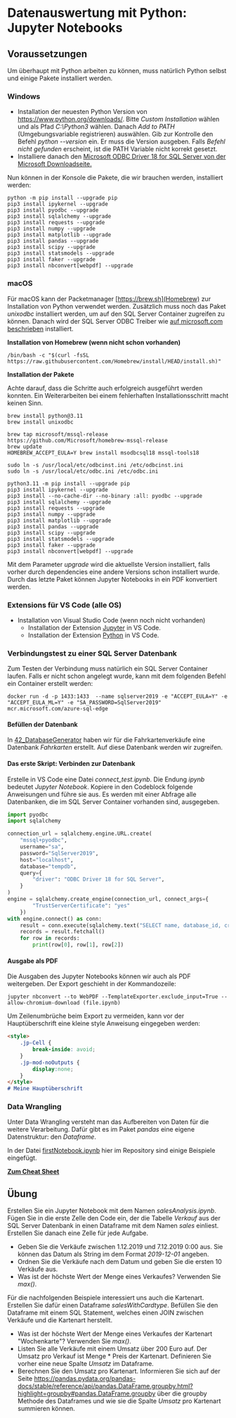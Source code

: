 # Datenauswertung mit Python: Jupyter Notebooks

## Voraussetzungen

Um überhaupt mit Python arbeiten zu können, muss natürlich Python selbst und einige Pakete installiert werden.

### Windows

- Installation der neuesten Python Version von https://www.python.org/downloads/.
  Bitte *Custom Installation* wählen und als Pfad *C:\Python3* wählen.
  Danach *Add to PATH* (Umgebungsvariable registrieren) auswählen.
  Gib zur Kontrolle den Befehl *python --version* ein. Er muss die Version ausgeben. Falls
  *Befehl nicht gefunden* erscheint, ist die PATH Variable nicht korrekt gesetzt.
- Installiere danach den [Microsoft ODBC Driver 18 for SQL Server von der Microsoft Downloadseite.](https://learn.microsoft.com/en-us/sql/connect/odbc/download-odbc-driver-for-sql-server)

Nun können in der Konsole die Pakete, die wir brauchen werden, installiert werden:

```
python -m pip install --upgrade pip
pip3 install ipykernel --upgrade
pip3 install pyodbc --upgrade
pip3 install sqlalchemy --upgrade
pip3 install requests --upgrade
pip3 install numpy --upgrade
pip3 install matplotlib --upgrade
pip3 install pandas --upgrade
pip3 install scipy --upgrade
pip3 install statsmodels --upgrade
pip3 install faker --upgrade
pip3 install nbconvert[webpdf] --upgrade
```

### macOS

Für macOS kann der Packetmanager [https://brew.sh](Homebrew) zur Installation von Python verwendet werden.
Zusätzlich muss noch das Paket *unixodbc* installiert werden, um auf den SQL Server Container zugreifen zu können.
Danach wird der SQL Server ODBC Treiber wie [auf microsoft.com beschrieben](https://learn.microsoft.com/en-us/sql/connect/odbc/linux-mac/install-microsoft-odbc-driver-sql-server-macos?view=sql-server-ver16) installiert.

**Installation von Homebrew (wenn nicht schon vorhanden)**

````
/bin/bash -c "$(curl -fsSL https://raw.githubusercontent.com/Homebrew/install/HEAD/install.sh)"
````

**Installation der Pakete**

Achte darauf, dass die Schritte auch erfolgreich ausgeführt werden konnten.
Ein Weiterarbeiten bei einem fehlerhaften Installationsschritt macht keinen Sinn.

```
brew install python@3.11
brew install unixodbc
```

```
brew tap microsoft/mssql-release https://github.com/Microsoft/homebrew-mssql-release
brew update
HOMEBREW_ACCEPT_EULA=Y brew install msodbcsql18 mssql-tools18

sudo ln -s /usr/local/etc/odbcinst.ini /etc/odbcinst.ini
sudo ln -s /usr/local/etc/odbc.ini /etc/odbc.ini
```

```
python3.11 -m pip install --upgrade pip
pip3 install ipykernel --upgrade
pip3 install --no-cache-dir --no-binary :all: pyodbc --upgrade
pip3 install sqlalchemy --upgrade
pip3 install requests --upgrade
pip3 install numpy --upgrade
pip3 install matplotlib --upgrade
pip3 install pandas --upgrade
pip3 install scipy --upgrade
pip3 install statsmodels --upgrade
pip3 install faker --upgrade
pip3 install nbconvert[webpdf] --upgrade
```

Mit dem Parameter *upgrade* wird die aktuellste Version installiert, falls vorher durch
dependencies eine andere Versions schon installiert wurde. Durch das letzte Paket können Jupyter
Notebooks in ein PDF konvertiert werden.

### Extensions für VS Code (alle OS)

- Installation von Visual Studio Code (wenn noch nicht vorhanden)
  - Installation der Extension [Jupyter](https://marketplace.visualstudio.com/items?itemName=ms-toolsai.jupyter) in VS Code.
  - Installation der Extension [Python](https://marketplace.visualstudio.com/items?itemName=ms-python.python) in VS Code.


### Verbindungstest zu einer SQL Server Datenbank

Zum Testen der Verbindung muss natürlich ein SQL Server Container laufen.
Falls er nicht schon angelegt wurde, kann mit dem folgenden Befehl ein Container erstellt werden:

```
docker run -d -p 1433:1433  --name sqlserver2019 -e "ACCEPT_EULA=Y" -e "ACCEPT_EULA_ML=Y" -e "SA_PASSWORD=SqlServer2019" mcr.microsoft.com/azure-sql-edge      
```

#### Befüllen der Datenbank

In [42_DatabaseGenerator](../42_DatabaseGenerator/README.md) haben wir für die Fahrkartenverkäufe eine Datenbank *Fahrkarten* erstellt. Auf diese Datenbank werden wir zugreifen.

#### Das erste Skript: Verbinden zur Datenbank

Erstelle in VS Code eine Datei *connect_test.ipynb*.
Die Endung *ipynb* bedeutet *Jupyter Notebook*.
Kopiere in den Codeblock folgende Anweisungen und führe sie aus.
Es werden mit einer Abfrage alle Datenbanken, die im SQL Server Container vorhanden sind, ausgegeben.

```python
import pyodbc
import sqlalchemy

connection_url = sqlalchemy.engine.URL.create(
    "mssql+pyodbc",
    username="sa",
    password="SqlServer2019",
    host="localhost",
    database="tempdb",
    query={
        "driver": "ODBC Driver 18 for SQL Server",
    }
)
engine = sqlalchemy.create_engine(connection_url, connect_args={
        "TrustServerCertificate": "yes"
    })
with engine.connect() as conn:
    result = conn.execute(sqlalchemy.text("SELECT name, database_id, create_date FROM sys.databases"))
    records = result.fetchall()
    for row in records:
        print(row[0], row[1], row[2])

```

#### Ausgabe als PDF

Die Ausgaben des Jupyter Notebooks können wir auch als PDF weitergeben. Der Export geschieht
in der Kommandozeile:

```
jupyter nbconvert --to WebPDF --TemplateExporter.exclude_input=True --allow-chromium-download (file.ipynb)
```

Um Zeilenumbrüche beim Export zu vermeiden, kann vor der Hauptüberschrift eine kleine style Anweisung
eingegeben werden:
```md
<style>
    .jp-Cell {
        break-inside: avoid;
    }
    .jp-mod-noOutputs {
        display:none;
    }
</style>
# Meine Hauptüberschrift
```

### Data Wrangling

Unter Data Wrangling versteht man das Aufbereiten von Daten für die weitere Verarbeitung. Dafür
gibt es im Paket *pandas* eine eigene Datenstruktur: den *Dataframe*.

In der Datei [firstNotebook.ipynb](firstNotebook.ipynb) hier im Repository sind einige Beispiele
eingefügt.

**[Zum Cheat Sheet](https://pandas.pydata.org/Pandas_Cheat_Sheet.pdf)**

## Übung

Erstellen Sie ein Jupyter Notebook mit dem Namen *salesAnalysis.ipynb*. Fügen Sie in die erste
Zelle den Code ein, der die Tabelle *Verkauf* aus der SQL Server Datenbank in einen Dataframe
mit dem Namen *sales* einliest. Erstellen Sie danach eine Zelle für jede Aufgabe.

- Geben Sie die Verkäufe zwischen 1.12.2019 und 7.12.2019 0:00 aus. Sie können das Datum als
  String im dem Format *2019-12-01* angeben.
- Ordnen Sie die Verkäufe nach dem Datum und geben Sie die ersten 10 Verkäufe aus.
- Was ist der höchste Wert der Menge eines Verkaufes? Verwenden Sie *max()*.

Für die nachfolgenden Beispiele interessiert uns auch die Kartenart. Erstellen Sie dafür einen
Dataframe *salesWithCardtype*. Befüllen Sie den Dataframe mit einem SQL Statement, welches
einen JOIN zwischen Verkäufe und die Kartenart herstellt.

- Was ist der höchste Wert der Menge eines Verkaufes der Kartenart "Wochenkarte"? Verwenden Sie *max()*.
- Listen Sie alle Verkäufe mit einem Umsatz über 200 Euro auf. Der Umsatz pro Verkauf ist
  Menge * Preis der Kartenart. Definieren Sie vorher eine neue Spalte *Umsatz* im Dataframe.
- Berechnen Sie den Umsatz pro Kartenart. Informieren Sie sich auf der Seite
  https://pandas.pydata.org/pandas-docs/stable/reference/api/pandas.DataFrame.groupby.html?highlight=groupby#pandas.DataFrame.groupby
  über die groupby Methode des Dataframes und wie sie die Spalte *Umsatz* pro Kartenart
  summieren können.
